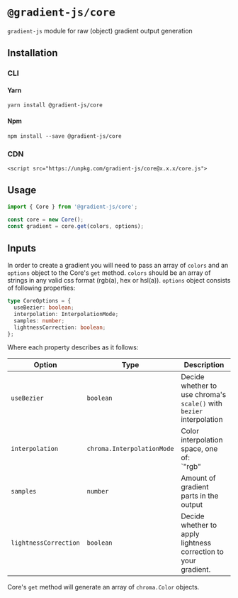 # `@gradient-js/core`

`gradient-js` module for raw (object) gradient output generation

## Installation

### CLI

#### Yarn
```
yarn install @gradient-js/core
```

#### Npm
```
npm install --save @gradient-js/core
```

### CDN

```
<script src="https://unpkg.com/gradient-js/core@x.x.x/core.js">
```

## Usage

```javascript
import { Core } from '@gradient-js/core';

const core = new Core();
const gradient = core.get(colors, options);
```

## Inputs

In order to create a gradient you will need to pass an array of `colors` and an `options` object to the Core's `get` method. `colors` should be an array of strings in any valid css format (rgb(a), hex or hsl(a)). `options` object consists of following properties:

```typescript
type CoreOptions = {
  useBezier: boolean;
  interpolation: InterpolationMode;
  samples: number;
  lightnessCorrection: boolean;
};
```
Where each property describes as it follows:

| Option | Type | Description
| - | - | - |
| `useBezier`| `boolean` | Decide whether to use chroma's `scale()` with `bezier` interpolation |
| `interpolation` | `chroma.InterpolationMode`| Color interpolation space, one of: <br />`"rgb" | "hsl" | "hsv" | "hsi" | "lab" | "lch" | "hcl" | "lrgb"` |
| `samples` | `number` | Amount of gradient parts in the output |
| `lightnessCorrection` | `boolean` | Decide whether to apply lightness correction to your gradient.

Core's `get` method will generate an array of `chroma.Color` objects.
